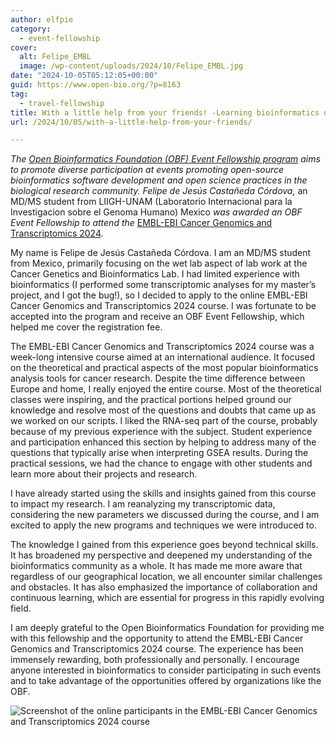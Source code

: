 ```yaml
---
author: elfpie
category:
  - event-fellowship
cover:
  alt: Felipe_EMBL
  image: /wp-content/uploads/2024/10/Felipe_EMBL.jpg
date: "2024-10-05T05:12:05+00:00"
guid: https://www.open-bio.org/?p=8163
tag:
  - travel-fellowship
title: With a little help from your friends! -Learning bioinformatics online.
url: /2024/10/05/with-a-little-help-from-your-friends/

---
```

_The_ [_Open Bioinformatics Foundation (OBF) Event Fellowship program_](/travel-awards) _aims to promote diverse participation at events promoting open-source bioinformatics software development and open science practices in the biological research community. Felipe de Jesús Castañeda Córdova,_ an MD/MS student from LIIGH-UNAM (Laboratorio Internacional para la Investigacion sobre el Genoma Humano) Mexico _was awarded an OBF Event Fellowship to attend_ _the_ [EMBL-EBI Cancer Genomics and Transcriptomics 2024](https://www.ebi.ac.uk/training/events/cancer-genomics-and-transcriptomics/).

My name is Felipe de Jesús Castañeda Córdova. I am an MD/MS student from Mexico, primarily focusing on the wet lab aspect of lab work at the Cancer Genetics and Bioinformatics Lab. I had limited experience with bioinformatics (I performed some transcriptomic analyses for my master’s project, and I got the bug!), so I decided to apply to the online EMBL-EBI Cancer Genomics and Transcriptomics 2024 course. I was fortunate to be accepted into the program and receive an OBF Event Fellowship, which helped me cover the registration fee.

The EMBL-EBI Cancer Genomics and Transcriptomics 2024 course was a week-long intensive course aimed at an international audience. It focused on the theoretical and practical aspects of the most popular bioinformatics analysis tools for cancer research. Despite the time difference between Europe and home, I really enjoyed the entire course. Most of the theoretical classes were inspiring, and the practical portions helped ground our knowledge and resolve most of the questions and doubts that came up as we worked on our scripts. I liked the RNA-seq part of the course, probably because of my previous experience with the subject. Student experience and participation enhanced this section by helping to address many of the questions that typically arise when interpreting GSEA results. During the practical sessions, we had the chance to engage with other students and learn more about their projects and research.

I have already started using the skills and insights gained from this course to impact my research. I am reanalyzing my transcriptomic data, considering the new parameters we discussed during the course, and I am excited to apply the new programs and techniques we were introduced to.

The knowledge I gained from this experience goes beyond technical skills. It has broadened my perspective and deepened my understanding of the bioinformatics community as a whole. It has made me more aware that regardless of our geographical location, we all encounter similar challenges and obstacles. It has also emphasized the importance of collaboration and continuous learning, which are essential for progress in this rapidly evolving field.

I am deeply grateful to the Open Bioinformatics Foundation for providing me with this fellowship and the opportunity to attend the EMBL-EBI Cancer Genomics and Transcriptomics 2024 course. The experience has been immensely rewarding, both professionally and personally. I encourage anyone interested in bioinformatics to consider participating in such events and to take advantage of the opportunities offered by organizations like the OBF.

![Screenshot of the online participants in the EMBL-EBI Cancer Genomics and Transcriptomics 2024 course](/wp-content/uploads/2024/10/Felipe_EMBL.jpg)
